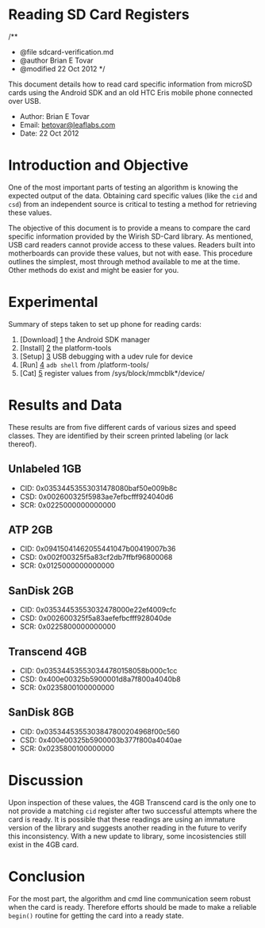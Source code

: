 Reading SD Card Registers
===============================================================================

/**
 * @file sdcard-verification.md
 * @author Brian E Tovar
 * @modified 22 Oct 2012
 */

This document details how to read card specific information from microSD cards
 using the Android SDK and an old HTC Eris mobile phone connected over USB.

* Author: Brian E Tovar
* Email:  betovar@leaflabs.com
* Date:   22 Oct 2012


Introduction and Objective
===============================================================================

One of the most important parts of testing an algorithm is knowing the expected
 output of the data. Obtaining card specific values (like the `cid` and `csd`) 
 from an independent source is critical to testing a method for retrieving 
 these values. 

The objective of this document is to provide a means to compare the card 
 specific information provided by the Wirish SD-Card library. As mentioned, 
 USB card readers cannot provide access to these values. Readers built into 
 motherboards can provide these values, but not with ease. This procedure 
 outlines the simplest, most through method available to me at the time. Other 
 methods do exist and might be easier for you.


Experimental
===============================================================================

Summary of steps taken to set up phone for reading cards:

1. [Download] [1] the Android SDK manager 
2. [Install] [2] the platform-tools
3. [Setup] [3] USB debugging with a udev rule for device
4. [Run] [4] `adb shell` from <sdk>/platform-tools/
5. [Cat] [5] register values from /sys/block/mmcblk*/device/

[1]: http://developer.android.com/sdk/index.html
[2]: http://developer.android.com/sdk/installing/adding-packages.html
[3]: http://developer.android.com/tools/device.html#setting-up
[4]: http://developer.android.com/tools/help/adb.html
[5]: http://stackoverflow.com/a/7197463

Results and Data
===============================================================================

These results are from five different cards of various sizes and speed classes.
 They are identified by their screen printed labeling (or lack thereof).

Unlabeled 1GB
-------------

* CID: 0x03534453553031478080baf50e009b8c
* CSD: 0x002600325f5983ae7efbcfff924040d6
* SCR: 0x0225000000000000

ATP 2GB
-------

* CID: 0x09415041462055441047b00419007b36
* CSD: 0x002f00325f5a83cf2db7ffbf96800068
* SCR: 0x0125000000000000

SanDisk 2GB
-----------

* CID: 0x03534453553032478000e22ef4009cfc
* CSD: 0x002600325f5a83aefefbcfff928040de
* SCR: 0x0225800000000000

Transcend 4GB
-------------

* CID: 0x035344535530344780158058b000c1cc
* CSD: 0x400e00325b5900001d8a7f800a4040b8
* SCR: 0x0235800100000000

SanDisk 8GB
-----------

* CID: 0x0353445355303847800204968f00c560
* CSD: 0x400e00325b5900003b377f800a4040ae
* SCR: 0x0235800100000000


Discussion
===============================================================================

Upon inspection of these values, the 4GB Transcend card is the only one to not
 provide a matching `cid` register after two successful attempts where the 
 card is ready. It is possible that these readings are using an immature 
 version of the library and suggests another reading in the future to verify 
 this inconsistency.
With a new update to library, some incosistencies still exist in the 4GB card.


Conclusion
===============================================================================

For the most part, the algorithm and cmd line communication seem robust when 
 the card is ready. Therefore efforts should be made to make a reliable 
 `begin()` routine for getting the card into a ready state.